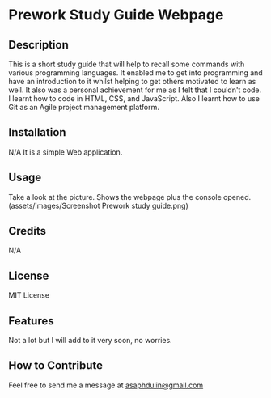 # Prework Study Guide Webpage

## Description

This is a short study guide that will help to recall some commands with various programming languages.
It enabled me to get into programming and have an introduction to it whilst helping to get others motivated to learn as well.
It also was a personal achievement for me as I felt that I couldn't code.
I learnt how to code in HTML, CSS, and JavaScript. Also I learnt how to use Git as an Agile project management platform.

## Installation

N/A It is a simple Web application.

## Usage

Take a look at the picture. Shows the webpage plus the console opened.
(assets/images/Screenshot Prework study guide.png)

## Credits

N/A

## License

MIT License

## Features

Not a lot but I will add to it very soon, no worries.

## How to Contribute

Feel free to send me a message at asaphdulin@gmail.com
